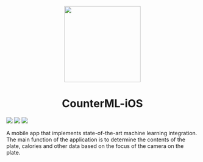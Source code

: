 <p align="center">
   <a href="url"><img src="https://i.postimg.cc/SKKK961J/AppIcon.png" height="auto" width="200" style="border-radius:50"></a>
  <h1 align="center">CounterML-iOS</h1>
</p>

![](https://img.shields.io/badge/iOS-16.0+-blue.svg)
![](https://img.shields.io/badge/Xcode-14+-blue.svg)
![](https://img.shields.io/badge/-Swift-red.svg)

A mobile app that implements state-of-the-art machine learning integration. The main function of the application is to determine the contents of the plate, calories and other data based on the focus of the camera on the plate.
